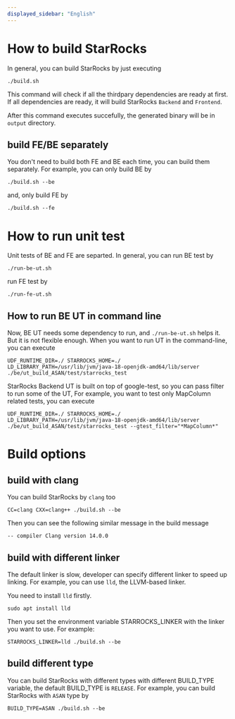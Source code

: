 ```yaml
---
displayed_sidebar: "English"
---
```


# How to build StarRocks

In general, you can build StarRocks by just executing

```
./build.sh
```

This command will check if all the thirdpary dependencies are ready at first. If all dependencies are ready, it will build StarRocks `Backend` and `Frontend`.

After this command executes succefully, the generated binary will be in `output` directory.

## build FE/BE separately

You don't need to build both FE and BE each time, you can build them separately.
For example, you can only build BE by
```
./build.sh --be
```

and, only build FE by
```
./build.sh --fe
```

# How to run unit test

Unit tests of BE and FE are separted. In general, you can run BE test by
```
./run-be-ut.sh
```

run FE test by 
```
./run-fe-ut.sh
```

## How to run BE UT in command line

Now, BE UT needs some dependency to run, and `./run-be-ut.sh` helps it. But it is not flexible enough. When you want to run UT in the command-line, you can execute

```
UDF_RUNTIME_DIR=./ STARROCKS_HOME=./ LD_LIBRARY_PATH=/usr/lib/jvm/java-18-openjdk-amd64/lib/server ./be/ut_build_ASAN/test/starrocks_test
```

StarRocks Backend UT is built on top of google-test, so you can pass filter to run some of the UT, For example, you want to test only MapColumn related tests, you can execute

```
UDF_RUNTIME_DIR=./ STARROCKS_HOME=./ LD_LIBRARY_PATH=/usr/lib/jvm/java-18-openjdk-amd64/lib/server ./be/ut_build_ASAN/test/starrocks_test --gtest_filter="*MapColumn*"
```


# Build options

## build with clang

You can build StarRocks by `clang` too

```
CC=clang CXX=clang++ ./build.sh --be
```

Then you can see the following similar message in the build message

```
-- compiler Clang version 14.0.0
```

## build with different linker

The default linker is slow, developer can specify different linker to speed up linking.
For example, you can use `lld`, the LLVM-based linker.

You need to install `lld` firstly.

```
sudo apt install lld
```

Then you set the environment variable STARROCKS_LINKER with the linker you want to use.
For example:

```
STARROCKS_LINKER=lld ./build.sh --be
```

## build different type

You can build StarRocks with different types with different BUILD_TYPE variable, the default BUILD_TYPE is `RELEASE`. For example, you can build StarRocks with `ASAN` type by
```
BUILD_TYPE=ASAN ./build.sh --be
```
